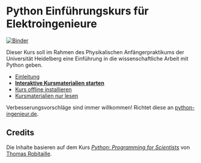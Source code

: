 # Python Einführungskurs für Elektroingenieure

[![Binder](https://mybinder.org/badge.svg)](https://mybinder.org/v2/gh/python-ingenieur/basis_kurs/master?filepath=index.ipynb)

Dieser Kurs soll im Rahmen des Physikalischen Anfängerpraktikums der Universität Heidelberg eine Einführung in die wissenschaftliche Arbeit mit Python geben.

- [Einleitung](INTRO.md)
- [**Interaktive Kursmaterialien starten**](https://mybinder.org/v2/gh/python-ingenieur/basis_kurs/master?filepath=index.ipynb)
- [Kurs offline installieren](http://nbviewer.jupyter.org/github/python-ingenieur/basis_kurs//blob/master/setup.ipynb)
- [Kursmaterialien nur lesen](http://nbviewer.jupyter.org/github/python-ingenieur/basis_kurs/blob/master/index.ipynb)

Verbesserungsvorschläge sind immer willkommen! Richtet diese an [python-ingenieur.de](https://python-ingenieur.de/kontakt).


## Credits

Die Inhalte basieren auf dem Kurs [_Python: Programming for Scientists_](https://python-ingenieur.de/literatur) von [Thomas Robitaille](http://www2.mpia-hd.mpg.de/~robitaille/).
